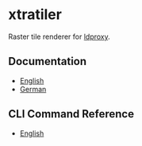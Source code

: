 # xtratiler

Raster tile renderer for [ldproxy](https://github.com/interactive-instruments/ldproxy).

## Documentation

- [English](docs/en/README.md)
- [German](docs/de/README.md)

## CLI Command Reference

- [English](docs/COMMANDS.md)
